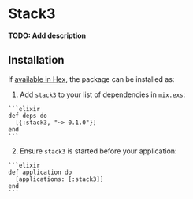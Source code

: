 # Stack3

**TODO: Add description**

## Installation

If [available in Hex](https://hex.pm/docs/publish), the package can be installed as:

  1. Add `stack3` to your list of dependencies in `mix.exs`:

    ```elixir
    def deps do
      [{:stack3, "~> 0.1.0"}]
    end
    ```

  2. Ensure `stack3` is started before your application:

    ```elixir
    def application do
      [applications: [:stack3]]
    end
    ```

